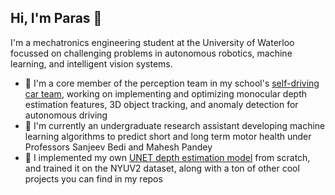 ## Hi, I'm Paras 👋

I'm a mechatronics engineering student at the University of Waterloo focussed on challenging problems in autonomous robotics, machine learning, and intelligent vision systems.
  - 🚙 I'm a core member of the perception team in my school's [self-driving car team](watonomous.ca), working on implementing and optimizing monocular depth estimation features, 3D object tracking, and anomaly detection for autonomous driving
  - 🔧 I'm currently an undergraduate research assistant developing machine learning algorithms to predict short and long term motor health under Professors Sanjeev Bedi and Mahesh Pandey
  - 🤖 I implemented my own [UNET depth estimation model](https://github.com/conjeevaram/Monocular-Depth-Estimation) from scratch, and trained it on the NYUV2 dataset, along with a ton of other cool projects you can find in my repos
